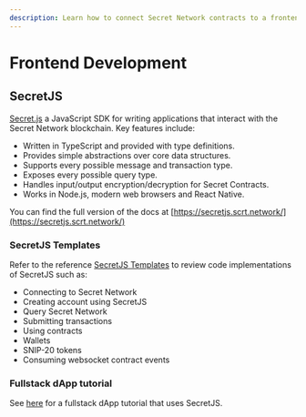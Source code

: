 ```yaml
---
description: Learn how to connect Secret Network contracts to a frontend.
---
```


# Frontend Development

## SecretJS

[Secret.js](https://secretjs.scrt.network/) a JavaScript SDK for writing applications that interact with the Secret Network blockchain. Key features include:&#x20;

* Written in TypeScript and provided with type definitions.
* Provides simple abstractions over core data structures.
* Supports every possible message and transaction type.
* Exposes every possible query type.
* Handles input/output encryption/decryption for Secret Contracts.
* Works in Node.js, modern web browsers and React Native.

You can find the full version of the docs at [https://secretjs.scrt.network/](https://secretjs.scrt.network/)

### SecretJS Templates

Refer to the reference [SecretJS Templates](https://github.com/scrtlabs/SecretJS-Templates) to review code implementations of SecretJS such as:&#x20;

* Connecting to Secret Network
* Creating account using SecretJS
* Query Secret Network
* Submitting transactions
* Using contracts
* Wallets
* SNIP-20 tokens
* Consuming websocket contract events

### Fullstack dApp tutorial&#x20;

See [here](https://docs.scrt.network/secret-network-documentation/development/getting-started/fullstack-dapp-integration) for a fullstack dApp tutorial that uses SecretJS.&#x20;

